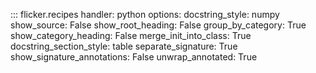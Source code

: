 ::: flicker.recipes
    handler: python
    options:
        docstring_style: numpy
        show_source: False
        show_root_heading: False
        group_by_category: True
        show_category_heading: False
        merge_init_into_class: True
        docstring_section_style: table
        separate_signature: True
        show_signature_annotations: False
        unwrap_annotated: True
